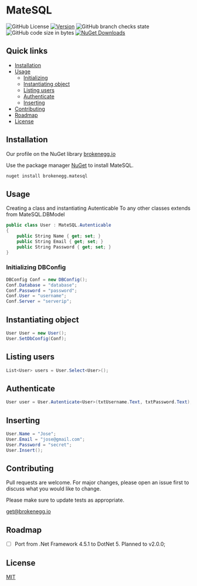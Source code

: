 # MateSQL


![GitHub License](https://img.shields.io/github/license/brokenegg-io/Brokenegg.MateSQL)
[![Version](https://img.shields.io/badge/version-1.1.0-brightgreen.svg)](https://semver.org)
![GitHub branch checks state](https://img.shields.io/github/checks-status/brokenegg-io/Brokenegg.MateSQL/dev)
![GitHub code size in bytes](https://img.shields.io/github/languages/code-size/brokenegg-io/Brokenegg.MateSQL)
[![NuGet Downloads](https://img.shields.io/nuget/dt/Brokenegg.MateSQL.svg)](https://www.nuget.org/packages/Brokenegg.MateSQL/)

## Quick links

* [Installation](#installation)
* [Usage](#usage)
    * [Initializing](#initializing-dbconfig)  
    * [Instantiating object](#instantiating-object)
    * [Listing users](#listing-users)
    * [Authenticate](#authenticate)
    * [Inserting](#inserting)
* [Contributing](#contributing)
* [Roadmap](#roadmap)
* [License](#license)

## Installation

Our profile on the NuGet library [brokenegg.io](https://www.nuget.org/profiles/brokenegg.io)

Use the package manager [NuGet](https://www.nuget.org/) to install MateSQL.

```bash
nuget install brokenegg.matesql
```

## Usage

Creating a class and instantiating Autenticable
To any other classes extends from MateSQL.DBModel

```csharp
public class User : MateSQL.Autenticable
{
    public String Name { get; set; }
    public String Email { get; set; }
    public String Password { get; set; }
}
```

### Initializing DBConfig

```csharp
DBConfig Conf = new DBConfig();
Conf.Database = "database";
Conf.Password = "password";
Conf.User = "username";
Conf.Server = "serverip";
```

## Instantiating object
```csharp
User User = new User();
User.SetDbConfig(Conf);
```

## Listing users
```csharp
List<User> users = User.Select<User>();
```

## Authenticate
```csharp
User user = User.Autenticate<User>(txtUsername.Text, txtPassword.Text);
```

## Inserting

```csharp
User.Name = "Jose";
User.Email = "jose@gmail.com";
User.Password = "secret";
User.Insert();
```

## Contributing
Pull requests are welcome. For major changes, please open an issue first to discuss what you would like to change.

Please make sure to update tests as appropriate.

[get@brokenegg.io](mailto:get@brokenegg.io)

## Roadmap

- [ ] Port from .Net Framework 4.5.1 to DotNet 5. Planned to v2.0.0;

## License
[MIT](https://choosealicense.com/licenses/mit/)

